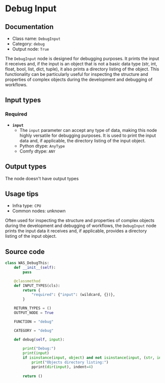 # Debug Input
## Documentation
- Class name: `DebugInput`
- Category: `debug`
- Output node: `True`

The `DebugInput` node is designed for debugging purposes. It prints the input it receives and, if the input is an object that is not a basic data type (str, int, float, bool, list, dict, tuple), it also prints a directory listing of the object. This functionality can be particularly useful for inspecting the structure and properties of complex objects during the development and debugging of workflows.
## Input types
### Required
- **`input`**
    - The `input` parameter can accept any type of data, making this node highly versatile for debugging purposes. It is used to print the input data and, if applicable, the directory listing of the input object.
    - Python dtype: `AnyType`
    - Comfy dtype: `ANY`
## Output types
The node doesn't have output types
## Usage tips
- Infra type: `CPU`
- Common nodes: unknown

Often used for inspecting the structure and properties of complex objects during the development and debugging of workflows, the `DebugInput` node prints the input data it receives and, if applicable, provides a directory listing of the input object.
## Source code
```python
class WAS_DebugThis:
    def __init__(self):
        pass

    @classmethod
    def INPUT_TYPES(cls):
        return {
            "required": {"input": (wildcard, {})},
        }

    RETURN_TYPES = ()
    OUTPUT_NODE = True

    FUNCTION = "debug"

    CATEGORY = "debug"

    def debug(self, input):
    
        print("Debug:")
        print(input)
        if isinstance(input, object) and not isinstance(input, (str, int, float, bool, list, dict, tuple)):
            print("Objects directory listing:")
            pprint(dir(input), indent=4)
		
        return ()

```
